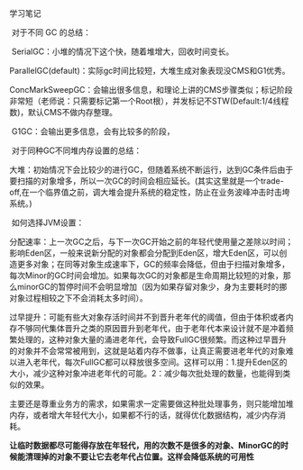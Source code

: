 学习笔记

​	对于不同 GC 的总结：

​		SerialGC：小堆的情况下这个快，随着堆增大，回收时间变长。

​		ParallelGC(default)：实际gc时间比较短，大堆生成对象表现没CMS和G1优秀。

​		ConcMarkSweepGC：会输出很多信息，和理论上讲的CMS步骤类似；标记阶段非常短（老师说：只需要标记第一个Root根），并发标记不STW(Default:1/4线程数)，默认CMS不做内存整理。

​		G1GC：会输出更多信息，会有比较多的阶段，

​	对于同种GC不同堆内存设置的总结：

​			大堆：初始情况下会比较少的进行GC，但随着系统不断运行，达到GC条件后由于要扫描的对象增多，所以一次GC的时间会相应延长。(其实这里就是一个trade-off,在一个临界值之前，调大堆会提升系统的稳定性，防止在业务波峰冲击时击垮系统。)

​			如何选择JVM设置：

​					分配速率：上一次GC之后，与下一次GC开始之前的年轻代使用量之差除以时间；影响Eden区，一般来说新分配的对象都会分配到Eden区，增大Eden区，可以创造更多对象；在同等对象生成速率下，GC的频率会降低，但由于扫描对象增多，每次Minor的GC时间会增加。如果每次GC的对象都是生命周期比较短的对象，那么minorGC的暂停时间不会明显增加（因为如果存留对象少，身为主要耗时的挪对象过程相较之下不会消耗太多时间）。

​					过早提升：可能有些大对象存活时间并不到晋升老年代的阈值，但由于体积或者内存不够同代集体晋升之类的原因晋升到老年代，由于老年代本来设计就不是冲着频繁处理的，这种对象大量的涌进老年代，会导致FullGC很频繁。而这种过早晋升的对象并不会常常被用到，这就是站着内存不做事，让真正需要进老年代的对象难以进入老年代，每次FullGC都可以释放很多空间。这样可以用：1.提升Eden区的大小，减少这种对象冲进老年代的可能。2：减少每次批处理的数量，也能得到类似的效果。

​					主要还是尊重业务方的需求，如果需求一定需要做这种批处理事务，则只能增加堆内存，或者增大年轻代大小，如果都不行的话，就得优化数据结构，减少内存消耗。

​					**让临时数据都尽可能得存放在年轻代，用的次数不是很多的对象、MinorGC的时候能清理掉的对象不要让它去老年代占位置。这样会降低系统的可用性**